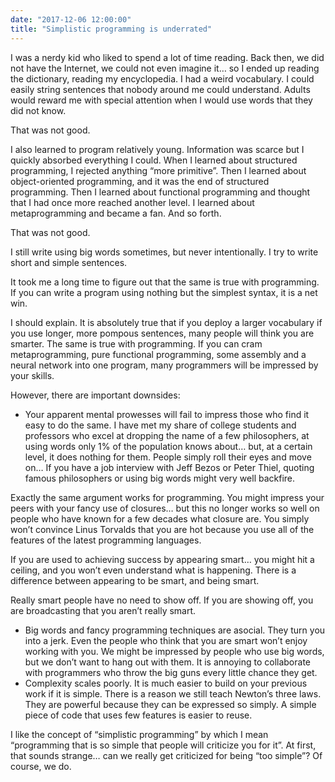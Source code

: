```yaml
---
date: "2017-12-06 12:00:00"
title: "Simplistic programming is underrated"
---
```




I was a nerdy kid who liked to spend a lot of time reading. Back then, we did not have the Internet, we could not even imagine it&hellip; so I ended up reading the dictionary, reading my encyclopedia. I had a weird vocabulary. I could easily string sentences that nobody around me could understand. Adults would reward me with special attention when I would use words that they did not know.

That was not good.

I also learned to program relatively young. Information was scarce but I quickly absorbed everything I could. When I learned about structured programming, I rejected anything &ldquo;more primitive&rdquo;. Then I learned about object-oriented programming, and it was the end of structured programming. Then I learned about functional programming and thought that I had once more reached another level. I learned about metaprogramming and became a fan. And so forth.

That was not good.

I still write using big words sometimes, but never intentionally. I try to write short and simple sentences.

It took me a long time to figure out that the same is true with programming. If you can write a program using nothing but the simplest syntax, it is a net win.

I should explain. It is absolutely true that if you deploy a larger vocabulary if you use longer, more pompous sentences, many people will think you are smarter. The same is true with programming. If you can cram metaprogramming, pure functional programming, some assembly and a neural network into one program, many programmers will be impressed by your skills.

However, there are important downsides:

- Your apparent mental prowesses will fail to impress those who find it easy to do the same. I have met my share of college students and professors who excel at dropping the name of a few philosophers, at using words only 1% of the population knows about&hellip; but, at a certain level, it does nothing for them. People simply roll their eyes and move on&hellip; If you have a job interview with Jeff Bezos or Peter Thiel, quoting famous philosophers or using big words might very well backfire.

Exactly the same argument works for programming. You might impress your peers with your fancy use of closures&hellip; but this no longer works so well on people who have known for a few decades what closure are. You simply won&rsquo;t convince Linus Torvalds that you are hot because you use all of the features of the latest programming languages.

If you are used to achieving success by appearing smart&hellip; you might hit a ceiling, and you won&rsquo;t even understand what is happening. There is a difference between appearing to be smart, and being smart.

Really smart people have no need to show off. If you are showing off, you are broadcasting that you aren&rsquo;t really smart.
- Big words and fancy programming techniques are asocial. They turn you into a jerk. Even the people who think that you are smart won&rsquo;t enjoy working with you. We might be impressed by people who use big words, but we don&rsquo;t want to hang out with them. It is annoying to collaborate with programmers who throw the big guns every little chance they get.
- Complexity scales poorly. It is much easier to build on your previous work if it is simple. There is a reason we still teach Newton&rsquo;s three laws. They are powerful because they can be expressed so simply. A simple piece of code that uses few features is easier to reuse.


I like the concept of &ldquo;simplistic programming&rdquo; by which I mean &ldquo;programming that is so simple that people will criticize you for it&rdquo;. At first, that sounds strange&hellip; can we really get criticized for being &ldquo;too simple&rdquo;? Of course, we do.


